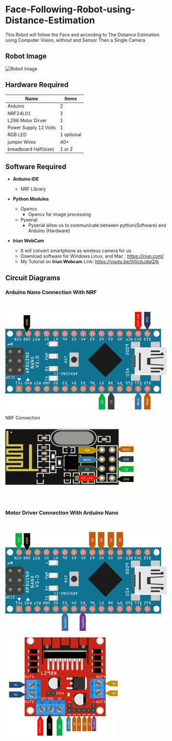 # Face-Following-Robot-using-Distance-Estimation
This Robot will follow the Face and according to The Distance Estimation using Computer Vision, without and Sensor Then a Single Camera 
## Robot Image 
![Robot Image](/Images/Robot-image.png)
## Hardware Required 

Name | Items
-----|------
Arduino | 2
NRF24L01|2
L298 Motor Dirver|1 
Power Supply 12 Volts| 1
RGB LED |1 optional
jumper Wires| 40+
breadboard Half(size) | 1 or 2

## Software Required 
- **Arduino IDE**
    - NRF Library 

- **Python Modules**
    - Opencv
        - Opencv for image processing   
    - Pyserial
        - Pyserial allow us to communicate between python(Software) and Arduino (Hardware) 
- **Iriun WebCam**
    - It will convert smartphone as wireless camera for us
    - Download software for Windows Linux, and Mac : https://iriun.com/  
    - My Tutorial on **Iriun Webcam** Link: https://youtu.be/0jGcbJdqQ1k
## Circuit Diagrams


### Arduino Nano Connection With NRF
<br>
</br>


<img src="Images/Arduino_NRF_Connection.png" width="600" />

NRF Connection

<img src="Images/NRF.png" width="400" />

<br>
</br>

<br>
</br>

### Motor Driver Connection With Arduino Nano
<br>
</br>
<img src="Images/Arduino_motorDriver_Connection.png" width="600" />

<br>
</br>

<img src="Images/MotorDriver.png" width="350" />
